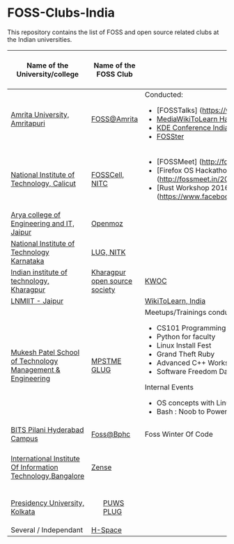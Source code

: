 # FOSS-Clubs-India

This repository contains the list of FOSS and open source related clubs at the Indian universities.

| Name of the University/college     | Name of the FOSS Club  | Activities                | Google Summmer of Code Selects
|------------------------------------|------------------------|---------------------------|---------------------------|
|[Amrita University, Amritapuri](https://www.amrita.edu/campus/amritapuri)|[FOSS@Amrita](http://foss.amrita.ac.in/) | Conducted: <ul> <li> [FOSSTalks] (https://www.youtube.com/watch?v=EhsaOylf8j8)</li><li>[MediaWikiToLearn Hackathon and Editathon](https://www.mediawiki.org/wiki/Wikimedia_Hackathon_Amrita_University)</li><li>[KDE Conference India 2015](https://kde.in/conf)</li> <li>[FOSSter](https://www.amrita.edu/news/amrita-organizes-foss-conference)</li></ul>| Details can be found [here](http://foss.amrita.ac.in/achievements/gsoc/) |                                   
|[National Institute of Technology, Calicut](http://nitc.ac.in/)|[FOSSCell, NITC](http://fosscell.nitc.ac.in/) | <ul><li>[FOSSMeet] (http://fossmeet.in)</li><li>[Firefox OS Hackathon 2015] (http://fossmeet.in/2016/hackathon.tathva.org/)</li><li>[Rust Workshop 2016] (https://www.facebook.com/CSEA.NITC/posts/935276289884219)</li></ul>|
|[Arya college of Engineering and IT, Jaipur](http://www.aryacollege.in/)|[Openmoz](https://www.facebook.com/groups/openmoz/) |                                   
|[National Institute of Technology Karnataka](http://nitk.ac.in)|[LUG, NITK](http://nitklug.github.io/)|
|[Indian institute of technology, Kharagpur](http://iitkgp.ac.in/)|[Kharagpur open source society](http://kossiitkgp.in/)|[KWOC](http://kwoc.kossiitkgp.in/)|
|[LNMIIT - Jaipur](http://iitkgp.ac.in/)||[WikiToLearn, India](https://www.facebook.com/events/239194046515064/)|
|[Mukesh Patel School of Technology Management & Engineering](http://engineering.nmims.edu/)|[MPSTME GLUG](https://www.facebook.com/mpstme.glug/)| Meetups/Trainings conducted : <ul><li>CS101 Programming with Python</li><li>Python for faculty</li><li>Linux Install Fest</li><li>Grand Theft Ruby</li><li>Advanced C++ Workshop</li><li>Software Freedom Day</li></ul> Internal Events <ul><li>OS concepts with Linux</li><li>Bash : Noob to Power User</li></ul>|
|[BITS Pilani Hyderabad Campus](http://www.bits-pilani.ac.in/hyderabad/)|[Foss@Bphc](https://fossbphc.github.io/)| Foss Winter Of Code |
|[International Institute Of Information Technology,Bangalore](https://www.iiitb.ac.in/)|[Zense](https://zense.co.in/)| |10 students selected for GSOC'17|
|[Presidency University, Kolkata](www.presiuniv.ac.in)| <ul style='list-style: none'><li>[PUWS](https://puws.wordpress.com/)</li><li>[PLUG](https://www.facebook.com/groups/presilinux/)</li></ul>|
|Several / Independant |[H-Space](http://hspace.root.sx)|
